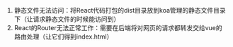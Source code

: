 1. 静态文件无法访问：将React代码打包的dist目录放到koa管理的静态文件目录下（让请求静态文件的时候能访问到）
2. React的Router无法正常工作：需要在后端将对网页的请求都转发交给vue的路由处理（让它们得到index.html）

